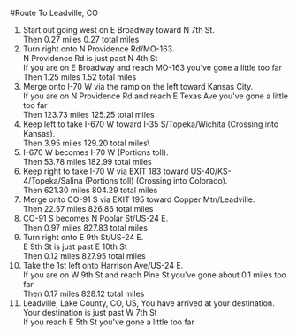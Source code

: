 #Route To Leadville, CO
1. Start out going west on E Broadway toward N 7th St.\
Then 0.27 miles 0.27 total miles
2. Turn right onto N Providence Rd/MO-163.\
N Providence Rd is just past N 4th St\
If you are on E Broadway and reach MO-163 you've gone a little too far\
Then 1.25 miles 1.52 total miles
3. Merge onto I-70 W via the ramp on the left toward Kansas City.\
If you are on N Providence Rd and reach E Texas Ave you've gone a little too far\
Then 123.73 miles 125.25 total miles
4. Keep left to take I-670 W toward I-35 S/Topeka/Wichita (Crossing into Kansas).\
Then 3.95 miles 129.20 total miles\
5. I-670 W becomes I-70 W (Portions toll).\
Then 53.78 miles 182.99 total miles
6. Keep right to take I-70 W via EXIT 183 toward US-40/KS-4/Topeka/Salina (Portions toll) (Crossing into Colorado).\
Then 621.30 miles 804.29 total miles
7. Merge onto CO-91 S via EXIT 195 toward Copper Mtn/Leadville.\
Then 22.57 miles 826.86 total miles
8. CO-91 S becomes N Poplar St/US-24 E.\
Then 0.97 miles 827.83 total miles
9. Turn right onto E 9th St/US-24 E.\
E 9th St is just past E 10th St\
Then 0.12 miles 827.95 total miles
10. Take the 1st left onto Harrison Ave/US-24 E.\
If you are on W 9th St and reach Pine St you've gone about 0.1 miles too far\
Then 0.17 miles 828.12 total miles
11. Leadville, Lake County, CO, US, You have arrived at your destination.\
Your destination is just past W 7th St\
If you reach E 5th St you've gone a little too far
